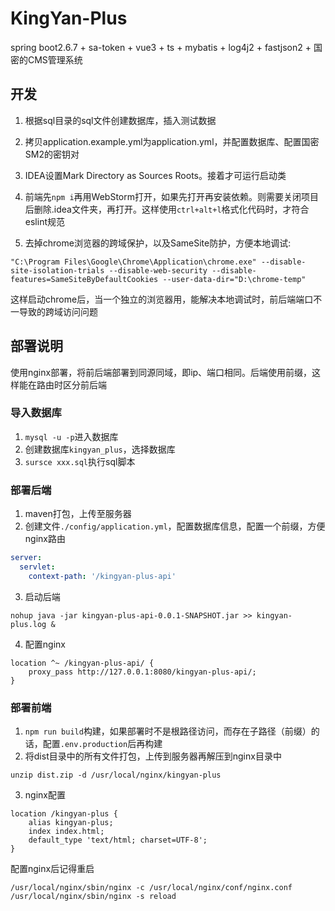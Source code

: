 # KingYan-Plus

spring boot2.6.7 + sa-token + vue3 + ts + mybatis + log4j2 + fastjson2 + 国密的CMS管理系统



## 开发

1. 根据sql目录的sql文件创建数据库，插入测试数据
2. 拷贝application.example.yml为application.yml，并配置数据库、配置国密SM2的密钥对
3. IDEA设置Mark Directory as Sources Roots。接着才可运行启动类
3. 前端先`npm i`再用WebStorm打开，如果先打开再安装依赖。则需要关闭项目后删除.idea文件夹，再打开。这样使用`ctrl+alt+l`格式化代码时，才符合eslint规范

5. 去掉chrome浏览器的跨域保护，以及SameSite防护，方便本地调试:

```
"C:\Program Files\Google\Chrome\Application\chrome.exe" --disable-site-isolation-trials --disable-web-security --disable-features=SameSiteByDefaultCookies --user-data-dir="D:\chrome-temp"
```

这样启动chrome后，当一个独立的浏览器用，能解决本地调试时，前后端端口不一导致的跨域访问问题



## 部署说明

使用nginx部署，将前后端部署到同源同域，即ip、端口相同。后端使用前缀，这样能在路由时区分前后端



### 导入数据库

1. `mysql -u -p`进入数据库
2. 创建数据库`kingyan_plus`，选择数据库
3. `sursce xxx.sql`执行sql脚本



### 部署后端

1. maven打包，上传至服务器
2. 创建文件`./config/application.yml`，配置数据库信息，配置一个前缀，方便nginx路由

```yaml
server:
  servlet:
    context-path: '/kingyan-plus-api'
```

3. 启动后端

```shell
nohup java -jar kingyan-plus-api-0.0.1-SNAPSHOT.jar >> kingyan-plus.log &
```

4. 配置nginx

```nginx
location ^~ /kingyan-plus-api/ {
    proxy_pass http://127.0.0.1:8080/kingyan-plus-api/;
}
```



### 部署前端

1. `npm run build`构建，如果部署时不是根路径访问，而存在子路径（前缀）的话，配置`.env.production`后再构建
2. 将dist目录中的所有文件打包，上传到服务器再解压到nginx目录中

```shell
unzip dist.zip -d /usr/local/nginx/kingyan-plus
```

3. nginx配置

```nginx
location /kingyan-plus {
    alias kingyan-plus;
    index index.html;
    default_type 'text/html; charset=UTF-8';
}
```



配置nginx后记得重启

```shell
/usr/local/nginx/sbin/nginx -c /usr/local/nginx/conf/nginx.conf
/usr/local/nginx/sbin/nginx -s reload
```

